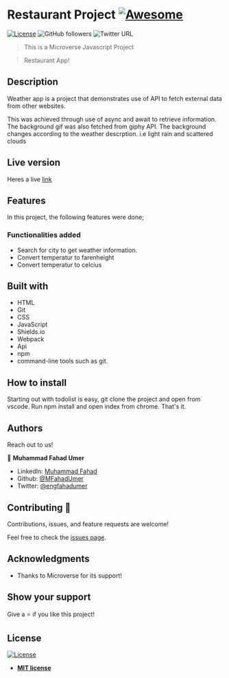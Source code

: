 # Restaurant Project [![Awesome](https://cdn.rawgit.com/sindresorhus/awesome/d7305f38d29fed78fa85652e3a63e154dd8e8829/media/badge.svg)](https://github.com/MFahadUmer/todolist)

[![License](https://img.shields.io/badge/License-MIT-green.svg)]()
![GitHub followers](https://img.shields.io/github/followers/MFahadUmer?label=mfahadumer&style=social)
![Twitter URL](https://img.shields.io/twitter/follow/engfahadumer?label=Follow&style=social)

> This is a Microverse Javascript Project

> Restaurant App!

## Description

Weather app is a project that demonstrates use of API to fetch external data from other websites.

This was achieved through use of async and await to retrieve information. The background gif was also fetched from giphy API. The background changes according to the weather descrption. i.e light rain and scattered clouds


## Live version

Heres a live <a href="https://rawcdn.githack.com/MFahadUmer/weather/da7e014b10a375061d37e78fd29c42d512743b79/dist/index.html">link</a>

## Features

In this project, the following features were done;

### Functionalities added
- Search for city to get weather information.
- Convert temperatur to farenheight
- Convert temperatur to celcius

## Built with

- HTML
- Git
- CSS
- JavaScript
- Shields.io
- Webpack
- Api
- npm
- command-line tools such as git.

## How to install

Starting out with todolist is easy, git clone the project and open from vscode. Run npm install and open index from chrome. That's it.

## Authors

Reach out to us!

👤 **Muhammad Fahad Umer**

- LinkedIn: [Muhammad Fahad](https://www.linkedin.com/in/hillarykiptoo)
- Github: [@MFahadUmer](https://github.com/MFahadUmer)
- Twitter: [@engfahadumer](https://twitter.com/@engfahadumer)


## Contributing 🤝

Contributions, issues, and feature requests are welcome!

Feel free to check the [issues page](https://github.com/MFahadUmer/weather/issues).

## Acknowledgments

- Thanks to Microverse for its support!

## Show your support

Give a ⭐️ if you like this project!

## License

[![License](http://img.shields.io/:license-mit-blue.svg?style=flat-square)](http://badges.mit-license.org)

- **[MIT license](http://opensource.org/licenses/mit-license.php)**
